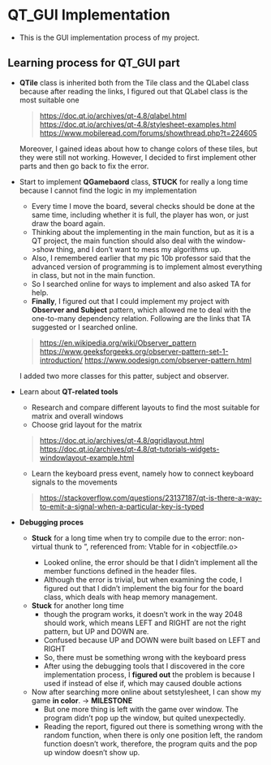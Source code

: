 # QT_GUI Implementation 

* This is the GUI implementation process of my project. 

## Learning process for QT_GUI part 
* **QTile** class is inherited both from the Tile class and the QLabel class because after reading the links, I figured out that QLabel class is the most suitable one 
    > https://doc.qt.io/archives/qt-4.8/qlabel.html 
    > https://doc.qt.io/archives/qt-4.8/stylesheet-examples.html
    > https://www.mobileread.com/forums/showthread.php?t=224605

    Moreover, I gained ideas about how to change colors of these tiles, but they were still not working. However, I decided to first implement other parts and then go back to fix the error.

* Start to implement **QGamebaord** class, **STUCK** for really a long time because I cannot find the logic in my implementation
    * Every time I move the board, several checks should be done at the same time, including whether it is full, the player has won, or just draw the board again. 
    * Thinking about the implementing in the main function, but as it is a QT project, the main function should also deal with the window->show thing, and I don’t want to mess my algorithms up. 
    * Also, I remembered earlier that my pic 10b professor said that the advanced version of programming is to implement almost everything in class, but not in the main function. 
    * So I searched online for ways to implement and also asked TA for help. 
    * **Finally**, I figured out that I could implement my project with **Observer and Subject** pattern, which allowed me to deal with the one-to-many dependency relation. Following are the links that TA suggested or I searched online. 
    > https://en.wikipedia.org/wiki/Observer_pattern
    > https://www.geeksforgeeks.org/observer-pattern-set-1-introduction/
    > https://www.oodesign.com/observer-pattern.html
    
    I added two more classes for this patter, subject and observer.
    
* Learn about **QT-related tools** 
    * Research and compare different layouts to find the most suitable for matrix and overall windows
    * Choose grid layout for the matrix
    > https://doc.qt.io/archives/qt-4.8/qgridlayout.html
    > https://doc.qt.io/archives/qt-4.8/qt-tutorials-widgets-windowlayout-example.html
    * Learn the keyboard press event, namely how to connect keyboard signals to the movements
    > https://stackoverflow.com/questions/23137187/qt-is-there-a-way-to-emit-a-signal-when-a-particular-key-is-typed

* **Debugging proces**
    * **Stuck** for a long time when try to compile due to the error: 
    non-virtual thunk to <method name>”, referenced from: Vtable for <classname>in <objectfile.o>
        * Looked online, the error should be that I didn’t implement all the member functions defined in the header files. 
        * Although the error is trivial, but when examining the code, I figured out that I didn’t implement the big four for the board class, which deals with heap memory management. 
    * **Stuck** for another long time 
        * though the program works, it doesn’t work in the way 2048 should work, which means LEFT and RIGHT are not the right pattern, but UP and DOWN are. 
        * Confused because UP and DOWN were built based on LEFT and RIGHT 
        * So, there must be something wrong with the keyboard press 
        * After using the debugging tools that I discovered in the core implementation process, I **figured out** the problem is because I used if instead of else if, which may caused double actions
    * Now after searching more online about setstylesheet, I can show my game **in color**. -> **MILESTONE**
        * But one more thing is left with the game over window. The program didn’t pop up the window, but quited unexpectedly. 
        * Reading the report, figured out there is something wrong with the random function, when there is only one position left, the random function doesn’t work, therefore, the program quits and the pop up window doesn’t show up.
